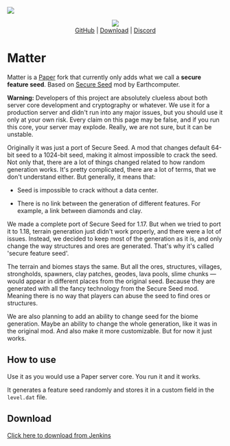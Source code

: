 [![](http://img.shields.io/discord/833693644501286993?label=Discord&style=flat&logo=discord)](https://discord.gg/uueEqzwCJJ)

<div align="center">
  <img src="https://i.imgur.com/KFkMZ9D.png"> 
  <div>
    <a href="https://github.com/plasmoapp/matter/">GitHub</a>
    <span> | </span>
    <a href="https://matter.plo.su/job/Matter-1.18/">Download</a>
    <span> | </span>
    <a href="https://discord.com/invite/uueEqzwCJJ">Discord</a>
  </div>
</div>

# Matter

Matter is a [Paper]() fork that currently only adds what we call a **secure feature seed**. Based on [Secure Seed](https://github.com/Earthcomputer/SecureSeed) mod by Earthcomputer.  

**Warning:** Developers of this project are absolutely clueless about both server core development and cryptography or whatever. We use it for a production server and didn't run into any major issues, but you should use it only at your own risk. Every claim on this page may be false, and if you run this core, your server may explode. Really, we are not sure, but it can be unstable. 

Originally it was just a port of Secure Seed. A mod that changes default 64-bit seed to a 1024-bit seed, making it almost impossible to crack the seed. Not only that, there are a lot of things changed related to how random generation works. It's pretty complicated, there are a lot of terms, that we don't understand either. But generally, it means that:

- Seed is impossible to crack without a data center.

- There is no link between the generation of different features. For example, a link between diamonds and clay. 

We made a complete port of Secure Seed for 1.17. But when we tried to port it to 1.18, terrain generation just didn't work properly, and there were a lot of issues. Instead, we decided to keep most of the generation as it is, and only change the way structures and ores are generated. That's why it's called 'secure feature seed'. 

The terrain and biomes stays the same. But all the ores, structures, villages, strongholds, spawners, clay patches, geodes, lava pools, slime chunks — would appear in different places from the original seed. Because they are generated with all the fancy technology from the Secure Seed mod. Meaning there is no way that players can abuse the seed to find ores or structures. 

We are also planning to add an ability to change seed for the biome generation. Maybe an ability to change the whole generation, like it was in the original mod. And also make it more customizable. But for now it just works. 

## How to use

Use it as you would use a Paper server core. You run it and it works. 

It generates a feature seed randomly and stores it in a custom field in the `level.dat` file.

## Download

[Click here to download from Jenkins](https://matter.plo.su/job/Matter-1.18/)
